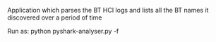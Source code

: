Application which parses the BT HCI logs and lists all the BT names it discovered over a period of time  

Run as:
python pyshark-analyser.py -f <log filename>  

 
